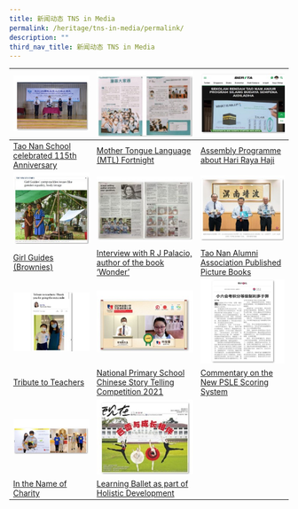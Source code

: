 ```yaml
---
title: 新闻动态 TNS in Media
permalink: /heritage/tns-in-media/permalink/
description: ""
third_nav_title: 新闻动态 TNS in Media
---
```

| ![](/images/Heritage/TNS%20in%20Media/icon_tao-nan-school-115th-anniversary.jpg)| ![](/images/Heritage/TNS%20in%20Media/icon_mother-tongue-language-mtl-fortnight.jpg)| ![](/images/Heritage/TNS%20in%20Media/icon_assembly-programme-about-hari-raya-haji.jpg)|
| -------- | -------- | -------- |
|[Tao Nan School celebrated 115th Anniversary](https://www.taonan.moe.edu.sg/heritage/tns-in-media/tao-nan-school-115th-anniversary/) | [Mother Tongue Language (MTL) Fortnight](https://www.taonan.moe.edu.sg/heritage/tns-in-media/mother-tongue-language-mtl-fortnight/) | [Assembly Programme about Hari Raya Haji](https://www.taonan.moe.edu.sg/heritage/tns-in-media/assembly-programme-about-hari-raya-haji/) |
| ![](/images/Heritage/TNS%20in%20Media/icon_girl-guides-brownies.jpg)    | ![](/images/Heritage/TNS%20in%20Media/icon_interview-with-r-j-palacio-author-of-the-book-wonder.jpg)     | ![](/images/Heritage/TNS%20in%20Media/icon_tao-nan-alumni-association-published-picture-books.jpg)     |
| [Girl Guides (Brownies)](https://www.taonan.moe.edu.sg/heritage/tns-in-media/girl-guides-brownies/) |  [Interview with R J Palacio, author of the book ‘Wonder’](https://www.taonan.moe.edu.sg/heritage/tns-in-media/interview-with-r-j-palacio-author-of-the-book-wonder/)| [Tao Nan Alumni Association Published Picture Books](https://www.taonan.moe.edu.sg/heritage/tns-in-media/tao-nan-alumni-association-published-picture-books/) |
| ![](/images/Heritage/TNS%20in%20Media/icon_tribute-to-teachers.jpg) | ![](/images/Heritage/TNS%20in%20Media/icon_national-primary-school-chinese-story-telling-competition-2021_1.jpg) | ![](/images/Heritage/TNS%20in%20Media/icon_commentary-on-the-new-psle-scoring-system.jpg) |
| [Tribute to Teachers](https://www.taonan.moe.edu.sg/heritage/tns-in-media/tribute-to-teachers/) | [National Primary School Chinese Story Telling Competition 2021](https://www.taonan.moe.edu.sg/heritage/tns-in-media/national-primary-school-chinese-story-telling-competition-2021/) | [Commentary on the New PSLE Scoring System](https://www.taonan.moe.edu.sg/heritage/tns-in-media/commentary-on-the-new-psle-scoring-system/) |
| ![](/images/Heritage/TNS%20in%20Media/icon_in-the-name-of-charity.jpg) | ![](/images/Heritage/TNS%20in%20Media/icon_learning-ballet-as-part-of-holistic-development.jpg) |   |
| [In the Name of Charity](https://www.taonan.moe.edu.sg/heritage/tns-in-media/in-the-name-of-charity/) | [Learning Ballet as part of Holistic Development](https://www.taonan.moe.edu.sg/heritage/tns-in-media/learning-ballet-as-part-of-holistic-development/) |  |